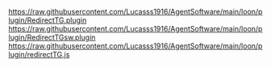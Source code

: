 https://raw.githubusercontent.com/Lucasss1916/AgentSoftware/main/loon/plugin/RedirectTG.plugin
https://raw.githubusercontent.com/Lucasss1916/AgentSoftware/main/loon/plugin/RedirectTGsw.plugin
https://raw.githubusercontent.com/Lucasss1916/AgentSoftware/main/loon/plugin/redirectTG.js
